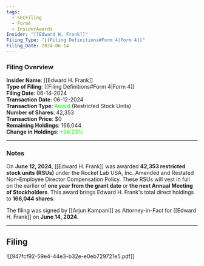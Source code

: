 ```yaml
---
tags:
  - SECFiling
  - Form4
  - InsiderAwards
Insider: "[[Edward H. Frank]]"
Filing_Type: "[[Filing Definitions#Form 4|Form 4]]"
Filing_Date: 2024-06-14  
---
```


### Filing Overview

**Insider Name**: [[Edward H. Frank]]  
**Type of Filing**: [[Filing Definitions#Form 4|Form 4]]  
**Filing Date**: 06-14-2024  
**Transaction Date**: 06-12-2024  
**Transaction Type**: <span style="color:lime">Award</span> (Restricted Stock Units)  
**Number of Shares**: 42,353  
**Transaction Price**: $0  
**Remaining Holdings**: 166,044  
**Change in Holdings**: <span style="color:lime">+34.23%</span>  

---

### Notes

On **June 12, 2024**, [[Edward H. Frank]] was awarded **42,353 restricted stock units (RSUs)** under the Rocket Lab USA, Inc. Amended and Restated Non-Employee Director Compensation Policy. These RSUs will vest in full on the earlier of **one year from the grant date** or **the next Annual Meeting of Stockholders**. This award brings Edward H. Frank's total direct holdings to **166,044 shares**.

The filing was signed by [[Arjun Kampani]] as Attorney-in-Fact for [[Edward H. Frank]] on **June 14, 2024**.

---

## Filing

![[947fcf92-59e4-44e3-b32e-e0eb729721e5.pdf]]
